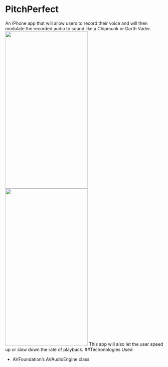 # PitchPerfect
An iPhone app that will allow users to record their voice and will then modulate the recorded audio to sound like a Chipmunk or Darth Vader. 
<img src="https://is1-ssl.mzstatic.com/image/thumb/Purple/v4/06/72/e1/0672e107-e880-577c-5211-7053391a12f8/mzl.enggutpi.png/0x0ss.jpg" width="263" height="500"> <img src="http://i.imgur.com/1FjVhJ7.jpg" width="263" height="500">
This app will also let the user speed up or slow down the rate of playback.
##Techonologies Used
* AVFoundation’s AVAudioEngine class 
